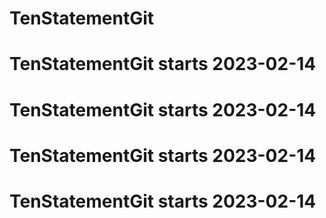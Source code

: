 # TenStatementGit
# TenStatementGit starts 2023-02-14
# TenStatementGit starts 2023-02-14
# TenStatementGit starts 2023-02-14
# TenStatementGit starts 2023-02-14
